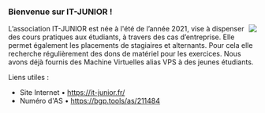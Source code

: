 ### Bienvenue sur IT-JUNIOR !

<img src="https://www.it-junior.fr/wp-content/uploads/2023/03/logo_cyan.png" align="right"/>

L’association IT-JUNIOR est née à l'été de l’année 2021, vise à dispenser des cours pratiques aux étudiants, à travers des cas d’entreprise. Elle permet également les placements de stagiaires et alternants. Pour cela elle recherche régulièrement des dons de matériel pour les exercices. Nous avons déjà fournis des Machine Virtuelles alias VPS à des jeunes étudiants.
<br>

Liens utiles :
- Site Internet • https://it-junior.fr/
- Numéro d'AS   • https://bgp.tools/as/211484
